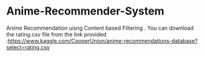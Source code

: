 # Anime-Recommender-System
Anime Recommendation uisng Content based Filtering .
You can download the rating.csv file from the link provided :https://www.kaggle.com/CooperUnion/anime-recommendations-database?select=rating.csv
